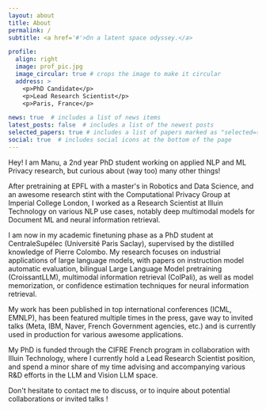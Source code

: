 ```yaml
---
layout: about
title: About
permalink: /
subtitle: <a href='#'>On a latent space odyssey.</a>

profile:
  align: right
  image: prof_pic.jpg
  image_circular: true # crops the image to make it circular
  address: >
    <p>PhD Candidate</p>
    <p>Lead Research Scientist</p>
    <p>Paris, France</p>

news: true  # includes a list of news items
latest_posts: false  # includes a list of the newest posts
selected_papers: true # includes a list of papers marked as "selected={true}"
social: true  # includes social icons at the bottom of the page
---
```


Hey! I am Manu, a 2nd year PhD student working on applied NLP and ML Privacy research, but curious about (way too) many other things!

After pretraining at EPFL with a master's in Robotics and Data Science, and an awesome research stint with the Computational Privacy Group at Imperial College London,
I worked as a Research Scientist at Illuin Technology on various NLP use cases, notably deep multimodal models for Document ML and neural information retrieval.

I am now in my academic finetuning phase as a PhD student at CentraleSupélec (Université Paris Saclay), supervised by the distilled knowledge of Pierre Colombo.
My research focuses on industrial applications of large language models, with papers on instruction model automatic evaluation, 
bilingual Large Language Model pretraining (CroissantLLM), multimodal information retrieval (ColPali), as well as model memorization, 
or confidence estimation techniques for neural information retrieval.

My work has been published in top international conferences (ICML, EMNLP), has been featured multiple times in the press, 
gave way to invited talks (Meta, IBM, Naver, French Government agencies, etc.) and is currently used in production for various awesome applications.

My PhD is funded through the CIFRE French program in collaboration with Illuin Technology, where I currently
hold a Lead Research Scientist position, and spend a minor share of my time advising and accompanying various R&D efforts in the LLM and Vision LLM space.

Don't hesitate to contact me to discuss, or to inquire about potential collaborations or invited talks !
